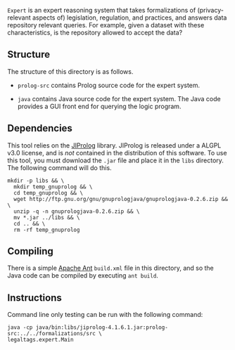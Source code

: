 `Expert` is an expert reasoning system that takes formalizations of (privacy-relevant aspects of) legislation, regulation, and practices, and answers data repository relevant queries. For example, given a dataset with these characteristics, is the repository allowed to accept the data?


## Structure

The structure of this directory is as follows.

- `prolog-src` contains Prolog source code for the expert system.

- `java` contains Java source code for the expert system. The Java code provides a GUI front end for querying the logic program.

## Dependencies

This tool relies on the [JIProlog](https://www.jiprolog.com/) library. JIProlog is released under a ALGPL v3.0 license, and is *not* contained in the distribution of this software. To use this tool, you must download the `.jar` file and place it in the `libs` directory. The following command will do this.

```
mkdir -p libs && \
  mkdir temp_gnuprolog && \
  cd temp_gnuprolog && \
  wget http://ftp.gnu.org/gnu/gnuprologjava/gnuprologjava-0.2.6.zip && \
  unzip -q -n gnuprologjava-0.2.6.zip && \
  mv *.jar ../libs && \
  cd .. && \
  rm -rf temp_gnuprolog
```

## Compiling

There is a simple [Apache Ant](https://ant.apache.org/) `build.xml` file in this directory, and so the Java code can be compiled by executing `ant build`.

## Instructions

Command line only testing can be run with the following command:

```
java -cp java/bin:libs/jiprolog-4.1.6.1.jar:prolog-src:../../formalizations/src \
legaltags.expert.Main
```
